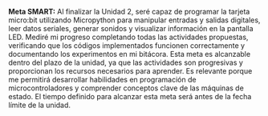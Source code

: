 **Meta SMART:** Al finalizar la Unidad 2, seré capaz de programar la tarjeta micro:bit utilizando Micropython para manipular entradas y salidas digitales, leer datos seriales, generar sonidos y visualizar información en la pantalla LED. Mediré mi progreso completando todas las actividades propuestas, verificando que los códigos implementados funcionen correctamente y documentando los experimentos en mi bitácora. Esta meta es alcanzable dentro del plazo de la unidad, ya que las actividades son progresivas y proporcionan los recursos necesarios para aprender. Es relevante porque me permitirá desarrollar habilidades en programación de microcontroladores y comprender conceptos clave de las máquinas de estado. El tiempo definido para alcanzar esta meta será antes de la fecha límite de la unidad.
